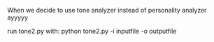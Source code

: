 When we decide to use tone analyzer instead of personality analyzer
ayyyyy

run tone2.py with: python tone2.py -i inputfile -o outputfile
